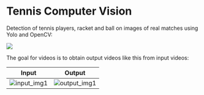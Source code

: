 # Tennis Computer Vision

Detection of tennis players, racket and ball on images of real matches using Yolo and OpenCV:

![](https://github.com/Adib-Habbou/tennis-detection-yolo/blob/main/output%20images/detection5.png)

The goal for videos is to obtain output videos like this from input videos:

Input            |  Output
:-------------------------:|:-------------------------:
![input_img1](https://github.com/ArtLabss/tennis-tracking/blob/00cfe10b18db1e6a68800921dfbda010f90a74bb/VideoOutput/ezgif.com-gif-maker(3).gif)  |  ![output_img1](https://github.com/ArtLabss/tennis-tracking/blob/0f684fdeef96a715984dc74b62b961f68ff95edc/VideoOutput/ezgif.com-gif-maker.gif)
